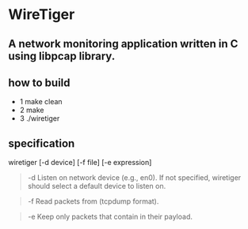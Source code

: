 # WireTiger 
## A network monitoring application written in C using libpcap library.

## how to build
- 1 make clean
- 2 make
- 3 ./wiretiger 

## specification
wiretiger [-d device] [-f file] [-e expression]

> -d  Listen on network device (e.g., en0). If not specified, wiretiger 
    should select a default device to listen on. 

> -f  Read packets from <file> (tcpdump format). 

> -e  Keep only packets that contain <string> in their payload.






